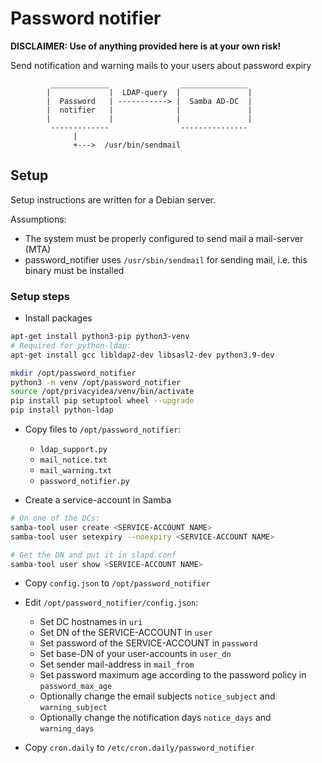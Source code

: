 # Password notifier

**DISCLAIMER: Use of anything provided here is at your own risk!**

Send notification and warning mails to your users about password expiry

```text
         _____________                _______________
        |             |  LDAP-query  |               |
        |  Password   | -----------> |  Samba AD-DC  |
        |  notifier   |              |               |
        |             |              |               |
         -------------                ---------------
              |
              +--->  /usr/bin/sendmail
```


## Setup

Setup instructions are written for a Debian server.

Assumptions:

- The system must be properly configured to send mail a mail-server (MTA)
- password_notifier uses `/usr/sbin/sendmail` for sending mail, i.e. this binary must be installed

### Setup steps

- Install packages

```bash
apt-get install python3-pip python3-venv
# Required for python-ldap:
apt-get install gcc libldap2-dev libsasl2-dev python3.9-dev

mkdir /opt/password_notifier
python3 -m venv /opt/password_notifier
source /opt/privacyidea/venv/bin/activate
pip install pip setuptool wheel --upgrade 
pip install python-ldap
```

- Copy files to `/opt/password_notifier`:
  - `ldap_support.py`
  - `mail_notice.txt`
  - `mail_warning.txt`
  - `password_notifier.py`


- Create a service-account in Samba

```bash
# On one of the DCs:
samba-tool user create <SERVICE-ACCOUNT NAME>
samba-tool user setexpiry --noexpiry <SERVICE-ACCOUNT NAME>

# Get the DN and put it in slapd.conf
samba-tool user show <SERVICE-ACCOUNT NAME>
```

- Copy `config.json` to `/opt/password_notifier`
- Edit `/opt/password_notifier/config.json`:
  - Set DC hostnames in `uri`
  - Set DN of the SERVICE-ACCOUNT in `user`
  - Set password of the SERVICE-ACCOUNT in `password`
  - Set base-DN of your user-accounts in `user_dn`
  - Set sender mail-address in `mail_from`
  - Set password maximum age according to the password policy in `password_max_age`
  - Optionally change the email subjects `notice_subject` and `warning_subject`
  - Optionally change the notification days `notice_days` and `warning_days`


- Copy `cron.daily` to `/etc/cron.daily/password_notifier`
